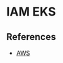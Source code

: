 # IAM EKS


## References

- [AWS](https://docs.aws.amazon.com/service-authorization/latest/reference/list_amazonelastickubernetesservice.html)
